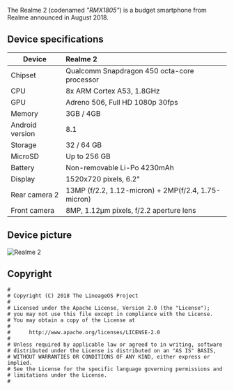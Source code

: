 The Realme 2 (codenamed _"RMX1805"_) is a budget smartphone from Realme announced in August 2018.

## Device specifications

| Device                  | Realme 2                                                    |
| ----------------------- | :---------------------------------------------------------- |
| Chipset                 | Qualcomm Snapdragon 450 octa-core processor                 |
| CPU                     | 8x ARM Cortex A53, 1.8GHz                                   |
| GPU                     | Adreno 506, Full HD 1080p 30fps                             |
| Memory                  | 3GB / 4GB                                                   |
| Android version         | 8.1                                                         |
| Storage                 | 32 / 64 GB                                                  |
| MicroSD                 | Up to 256 GB                                                |
| Battery                 | Non-removable Li-Po 4230mAh                                 |
| Display                 | 1520x720 pixels, 6.2"                                       |
| Rear camera 2           | 13MP (f/2.2, 1.12-micron) + 2MP(f/2.4, 1.75-micron)         |
| Front camera            | 8MP, 1.12μm pixels, f/2.2 aperture lens                     |


## Device picture

![Realme 2](https://androidjunglee.com/wp-content/uploads/2018/08/vlcsnap-2018-08-28-17h45m49s127.png)

## Copyright

```
#
# Copyright (C) 2018 The LineageOS Project
#
# Licensed under the Apache License, Version 2.0 (the "License");
# you may not use this file except in compliance with the License.
# You may obtain a copy of the License at
#
#      http://www.apache.org/licenses/LICENSE-2.0
#
# Unless required by applicable law or agreed to in writing, software
# distributed under the License is distributed on an "AS IS" BASIS,
# WITHOUT WARRANTIES OR CONDITIONS OF ANY KIND, either express or implied.
# See the License for the specific language governing permissions and
# limitations under the License.
#
